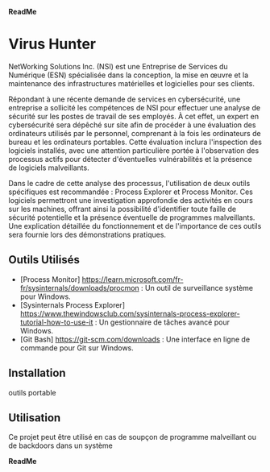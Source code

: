 ______________________________________ReadMe______________________________________
# Virus Hunter

NetWorking Solutions Inc. (NSI) est une Entreprise de Services du Numérique (ESN) spécialisée dans la conception, la mise en œuvre et la maintenance des infrastructures matérielles et logicielles pour ses clients.

Répondant à une récente demande de services en cybersécurité, une entreprise a sollicité les compétences de NSI pour effectuer une analyse de sécurité sur les postes de travail de ses employés. À cet effet, un expert en cybersécurité sera dépêché sur site afin de procéder à une évaluation des ordinateurs utilisés par le personnel, comprenant à la fois les ordinateurs de bureau et les ordinateurs portables. Cette évaluation inclura l'inspection des logiciels installés, avec une attention particulière portée à l'observation des processus actifs pour détecter d'éventuelles vulnérabilités et la présence de logiciels malveillants.

Dans le cadre de cette analyse des processus, l'utilisation de deux outils spécifiques est recommandée : Process Explorer et Process Monitor. Ces logiciels permettront une investigation approfondie des activités en cours sur les machines, offrant ainsi la possibilité d'identifier toute faille de sécurité potentielle et la présence éventuelle de programmes malveillants. Une explication détaillée du fonctionnement et de l'importance de ces outils sera fournie lors des démonstrations pratiques.


## Outils Utilisés

- [Process Monitor] https://learn.microsoft.com/fr-fr/sysinternals/downloads/procmon : Un outil de surveillance système pour Windows.
- [Sysinternals Process Explorer] https://www.thewindowsclub.com/sysinternals-process-explorer-tutorial-how-to-use-it : Un gestionnaire de tâches avancé pour Windows.
- [Git Bash] https://git-scm.com/downloads : Une interface en ligne de commande pour Git sur Windows.

## Installation

outils portable

## Utilisation

Ce projet peut être utilisé en cas de soupçon de programme malveillant ou de backdoors dans un système

______________________________________ReadMe______________________________________
